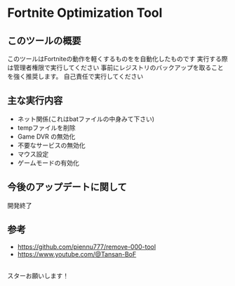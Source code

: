 # Fortnite Optimization Tool

## このツールの概要
このツールはFortniteの動作を軽くするものをを自動化したものです
実行する際は管理者権限で実行してください
事前にレジストリのバックアップを取ることを強く推奨します。
自己責任で実行してください

## 主な実行内容
- ネット関係(これはbatファイルの中身みて下さい)
- tempファイルを削除
- Game DVR の無効化
- 不要なサービスの無効化
- マウス設定
- ゲームモードの有効化

## 今後のアップデートに関して
開発終了

## 参考
- https://github.com/piennu777/remove-000-tool
- https://www.youtube.com/@Tansan-BoF

##
スターお願いします！
